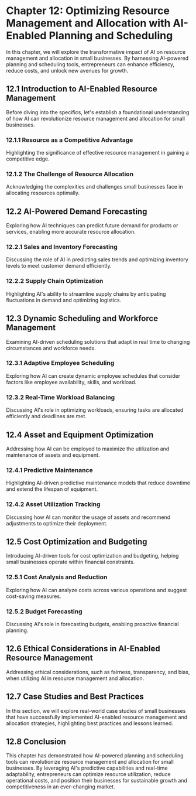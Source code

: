 Chapter 12: Optimizing Resource Management and Allocation with AI-Enabled Planning and Scheduling
=================================================================================================

In this chapter, we will explore the transformative impact of AI on resource management and allocation in small businesses. By harnessing AI-powered planning and scheduling tools, entrepreneurs can enhance efficiency, reduce costs, and unlock new avenues for growth.

12.1 Introduction to AI-Enabled Resource Management
---------------------------------------------------

Before diving into the specifics, let's establish a foundational understanding of how AI can revolutionize resource management and allocation for small businesses.

### 12.1.1 Resource as a Competitive Advantage

Highlighting the significance of effective resource management in gaining a competitive edge.

### 12.1.2 The Challenge of Resource Allocation

Acknowledging the complexities and challenges small businesses face in allocating resources optimally.

12.2 AI-Powered Demand Forecasting
----------------------------------

Exploring how AI techniques can predict future demand for products or services, enabling more accurate resource allocation.

### 12.2.1 Sales and Inventory Forecasting

Discussing the role of AI in predicting sales trends and optimizing inventory levels to meet customer demand efficiently.

### 12.2.2 Supply Chain Optimization

Highlighting AI's ability to streamline supply chains by anticipating fluctuations in demand and optimizing logistics.

12.3 Dynamic Scheduling and Workforce Management
------------------------------------------------

Examining AI-driven scheduling solutions that adapt in real time to changing circumstances and workforce needs.

### 12.3.1 Adaptive Employee Scheduling

Exploring how AI can create dynamic employee schedules that consider factors like employee availability, skills, and workload.

### 12.3.2 Real-Time Workload Balancing

Discussing AI's role in optimizing workloads, ensuring tasks are allocated efficiently and deadlines are met.

12.4 Asset and Equipment Optimization
-------------------------------------

Addressing how AI can be employed to maximize the utilization and maintenance of assets and equipment.

### 12.4.1 Predictive Maintenance

Highlighting AI-driven predictive maintenance models that reduce downtime and extend the lifespan of equipment.

### 12.4.2 Asset Utilization Tracking

Discussing how AI can monitor the usage of assets and recommend adjustments to optimize their deployment.

12.5 Cost Optimization and Budgeting
------------------------------------

Introducing AI-driven tools for cost optimization and budgeting, helping small businesses operate within financial constraints.

### 12.5.1 Cost Analysis and Reduction

Exploring how AI can analyze costs across various operations and suggest cost-saving measures.

### 12.5.2 Budget Forecasting

Discussing AI's role in forecasting budgets, enabling proactive financial planning.

12.6 Ethical Considerations in AI-Enabled Resource Management
-------------------------------------------------------------

Addressing ethical considerations, such as fairness, transparency, and bias, when utilizing AI in resource management and allocation.

12.7 Case Studies and Best Practices
------------------------------------

In this section, we will explore real-world case studies of small businesses that have successfully implemented AI-enabled resource management and allocation strategies, highlighting best practices and lessons learned.

12.8 Conclusion
---------------

This chapter has demonstrated how AI-powered planning and scheduling tools can revolutionize resource management and allocation for small businesses. By leveraging AI's predictive capabilities and real-time adaptability, entrepreneurs can optimize resource utilization, reduce operational costs, and position their businesses for sustainable growth and competitiveness in an ever-changing market.
